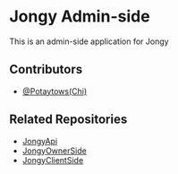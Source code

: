 
# Jongy Admin-side
This is an admin-side application for Jongy


## Contributors

- [@Potaytows(Chi)](https://github.com/potaytows)

## Related Repositories
- [JongyApi](https://github.com/potaytows/JongyApi)
- [JongyOwnerSide](https://github.com/potaytows/JongyOwnerSide)
- [JongyClientSide](https://github.com/Ntpply/jongyClientside)


